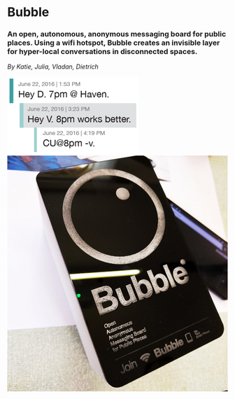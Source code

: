 # Bubble

### An open, autonomous, anonymous messaging board for public places. Using a wifi hotspot, Bubble creates an invisible layer for hyper-local conversations in disconnected spaces.

*By Katie, Julia, Vladan, Dietrich*

<img src="img/bubble_chat.png">
<img src="img/bubble_object.jpg">
